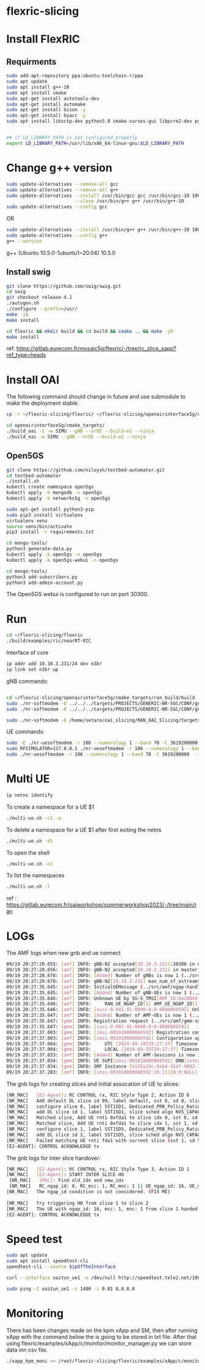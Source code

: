 # flexric-slicing


# Install FlexRIC
## Requirments
```bash
sudo add-apt-repository ppa:ubuntu-toolchain-r/ppa
sudo apt update
sudo apt install g++-10
sudo apt install cmake
sudo apt-get install autotools-dev
sudo apt-get install automake
sudo apt-get install bison -y
sudo apt-get install byacc -y
sudo apt install libsctp-dev python3.8 cmake-curses-gui libpcre2-dev python3-dev libcjson-dev


## if LD_LIBRARY_PATH is not configured properly
export LD_LIBRARY_PATH=/usr/lib/x86_64-linux-gnu:$LD_LIBRARY_PATH
```

# Change g++ version
```bash
sudo update-alternatives --remove-all gcc
sudo update-alternatives --remove-all g++
sudo update-alternatives --install /usr/bin/gcc gcc /usr/bin/gcc-10 100 \
                         --slave /usr/bin/g++ g++ /usr/bin/g++-10
sudo update-alternatives --config gcc
```
OR 
```bash
sudo update-alternatives --install /usr/bin/g++ g++ /usr/bin/g++-10 100
sudo update-alternatives --config g++
g++ --version
```
g++ (Ubuntu 10.5.0-1ubuntu1~20.04) 10.5.0

## Install swig
```bash
git clone https://github.com/swig/swig.git
cd swig
git checkout release-4.1
./autogen.sh
./configure --prefix=/usr/
make -j8
make install
```


```bash
cd flexric && mkdir build && cd build && cmake .. && make -j8 
make install
```
ref: https://gitlab.eurecom.fr/mosaic5g/flexric/-/tree/rc_slice_xapp?ref_type=heads


# Install OAI


The following command should change in future and use submodule to make the deployment stable.
```bash
cp -r ~/flexric-slicing/flexric/ ~/flexric-slicing/openairinterface5g/openair2/E2AP/
```

```bash
cd openairinterface5g/cmake_targets/
./build_oai -I -w SIMU --gNB --nrUE --build-e2 --ninja
./build_oai -w SIMU --gNB --nrUE --build-e2 --ninja
```


## Open5GS
```bash
git clone https://github.com/niloysh/testbed-automator.git
cd testbed-automator
./install.sh
kubectl create namespace open5gs
kubectl apply -k mongodb -n open5gs
kubectl apply -k networks5g -n open5gs

sudo apt-get install python3-pip
sudo pip3 install virtualenv
virtualenv venv
source venv/bin/activate
pip3 install -r requirements.txt

cd mongo-tools/
python3 generate-data.py
kubectl apply -k open5gs -n open5gs
kubectl apply -k open5gs-webui -n open5gs

cd mongo-tools/
python3 add-subscribers.py
python3 add-admin-account.py
```
The Open5GS webui is configured to run on port 30300.


# Run

```bash
cd ~/flexric-slicing/flexric
./build/examples/ric/nearRT-RIC
```
Interface of core
```bash
ip addr add 10.10.3.231/24 dev n3br
ip link set n3br up
```
gNB commands:

```bash

cd ~/flexric-slicing/openairinterface5g/cmake_targets/ran_build/build
sudo ./nr-softmodem -O ../../../targets/PROJECTS/GENERIC-NR-5GC/CONF/gnb.sa.band78.fr1.106prb.usrp210.modified.conf  --gNBs.[0].min_rxtxtime 6 --rfsim --sa
sudo ./nr-softmodem -O ../../../targets/PROJECTS/GENERIC-NR-5GC/CONF/gnb.sa.band78.fr1.106prb.usrp210.modified.conf --gNBs.[0].min_rxtxtime 6 --rfsim --sa --rfsimulator.serveraddr server

sudo ./nr-softmodem -O /home/setare/oai_slicing/RAN_OAI_Slicing/targets/PROJECTS/GENERIC-NR-5GC/CONF/monolithic.x310.106.conf --sa --tune-offset 30720000 --MACRLCs.[0].ul_max_mcs 14 --L1s.[0].max_ldpc_iterations 4 --usrp-tx-thread-config 1 | tee  output.txt
```
UE commands:
```bash
sudo -E ./nr-uesoftmodem -r 106 --numerology 1 --band 78 -C 3619200000 --rfsim --sa -O /root/flexric-slicing/openairinterface5g/targets/PROJECTS/GENERIC-NR-5GC/CONF/ue.conf
sudo RFSIMULATOR=127.0.0.1 ./nr-uesoftmodem -r 106 --numerology 1 --band 78 -C 3619200000  --rfsim --sa -O ../../../targets/PROJECTS/GENERIC-NR-5GC/CONF/ue.conf
sudo ./nr-uesoftmodem -r 106 --numerology 1 --band 78 -C 3619200000  --rfsim --sa -O ../../../targets/PROJECTS/GENERIC-NR-5GC/CONF/ue.conf --rfsimulator.serveraddr 10.201.1.100
```


# Multi UE
```bash
ip netns identify
```
To create a namespace for a UE $1
```bash
./multi-ue.sh -c1 -e
```
To delete a namespace for a UE $1 after first exiting the netns
```bash
./multi-ue.sh -d1
```
To open the shell 
```bash
./multi-ue.sh -o1
```
To list the namespaces
```bash
./multi-ue.sh -l
```

ref : https://gitlab.eurecom.fr/oaiworkshop/summerworkshop2023/-/tree/main/ran

# LOGs

The AMF logs when new gnb and ue connect
 
```bash
09/19 20:27:20.655: [amf] INFO: gNB-N2 accepted[10.10.3.231]:38306 in ng-path module (../src/amf/ngap-sctp.c:113)
09/19 20:27:20.656: [amf] INFO: gNB-N2 accepted[10.10.3.231] in master_sm module (../src/amf/amf-sm.c:741)
09/19 20:27:20.678: [amf] INFO: [Added] Number of gNBs is now 1 (../src/amf/context.c:1231)
09/19 20:27:20.678: [amf] INFO: gNB-N2[10.10.3.231] max_num_of_ostreams : 2 (../src/amf/amf-sm.c:780)
09/19 20:27:35.645: [amf] INFO: InitialUEMessage (../src/amf/ngap-handler.c:401)
09/19 20:27:35.645: [amf] INFO: [Added] Number of gNB-UEs is now 1 (../src/amf/context.c:2550)
09/19 20:27:35.646: [amf] INFO: Unknown UE by 5G-S_TMSI[AMF_ID:0x2004d,M_TMSI:0x56789abc] (../src/amf/ngap-handler.c:479)
09/19 20:27:35.646: [amf] INFO:     RAN_UE_NGAP_ID[1] AMF_UE_NGAP_ID[11] TAC[1] CellID[0xe0000] (../src/amf/ngap-handler.c:562)
09/19 20:27:35.646: [amf] INFO: [suci-0-001-01-0000-0-0-0000060592] Unknown UE by SUCI (../src/amf/context.c:1835)
09/19 20:27:35.647: [amf] INFO: [Added] Number of AMF-UEs is now 1 (../src/amf/context.c:1616)
09/19 20:27:35.647: [gmm] INFO: Registration request (../src/amf/gmm-sm.c:1165)
09/19 20:27:35.647: [gmm] INFO: [suci-0-001-01-0000-0-0-0000060592]    SUCI (../src/amf/gmm-handler.c:166)
09/19 20:27:37.003: [gmm] INFO: [imsi-001010000060592] Registration complete (../src/amf/gmm-sm.c:2146)
09/19 20:27:37.003: [amf] INFO: [imsi-001010000060592] Configuration update command (../src/amf/nas-path.c:612)
09/19 20:27:37.004: [gmm] INFO:     UTC [2024-09-19T20:27:37] Timezone[0]/DST[0] (../src/amf/gmm-build.c:559)
09/19 20:27:37.004: [gmm] INFO:     LOCAL [2024-09-19T20:27:37] Timezone[0]/DST[0] (../src/amf/gmm-build.c:564)
09/19 20:27:37.033: [amf] INFO: [Added] Number of AMF-Sessions is now 1 (../src/amf/context.c:2571)
09/19 20:27:37.034: [gmm] INFO: UE SUPI[imsi-001010000060592] DNN[internet] S_NSSAI[SST:1 SD:0x1] smContextRef [NULL] (../src/amf/gmm-handler.c:1241)
09/19 20:27:37.034: [gmm] INFO: SMF Instance [b155a29c-6eb4-41ef-9802-79ea83d0c910] (../src/amf/gmm-handler.c:1280)
09/19 20:27:37.203: [amf] INFO: [imsi-001010000060592:10:11][0:0:NULL] /nsmf-pdusession/v1/sm-contexts/{smContextRef}/modify (../src/amf/nsmf-handler.c:837)
```



The gnb logs for creating slices and initial assocation of UE to slices:

```bash 
[NR_MAC]   [E2-Agent]: RC CONTROL rx, RIC Style Type 2, Action ID 6
[NR_MAC]   Add default DL slice id 99, label default, sst 0, sd 0, slice sched algo NVS_CAPACITY, pct_reserved 0.05, ue sched algo nr_proportional_fair_wbcqi_dl
[NR_MAC]   configure slice 0, label SST1SD1, Dedicated_PRB_Policy_Ratio 70
[NR_MAC]   add DL slice id 1, label SST1SD1, slice sched algo NVS_CAPACITY, pct_reserved 0.66, ue sched algo nr_proportional_fair_wbcqi_dl
[NR_MAC]   Matched slice, Add UE rnti 0xfda1 to slice idx 0, sst 0, sd 0
[NR_MAC]   Matched slice, Add UE rnti 0xfda1 to slice idx 1, sst 1, sd 1
[NR_MAC]   configure slice 1, label SST1SD5, Dedicated_PRB_Policy_Ratio 30
[NR_MAC]   add DL slice id 2, label SST1SD5, slice sched algo NVS_CAPACITY, pct_reserved 0.28, ue sched algo nr_proportional_fair_wbcqi_dl
[NR_MAC]   Failed matching UE rnti fda1 with current slice (sst 1, sd 5), might lost user plane data
[E2-AGENT]: CONTROL ACKNOWLEDGE tx
```


The gnb logs for inter slice handover:
```bash 
[NR_MAC]   [E2-Agent]: RC CONTROL rx, RIC Style Type 3, Action ID 1
[NR_MAC]   [E2-Agent]: START INTER SLICE HO 
 [NR_MAC]   [MAC]: Find old_idx and new_idx 
 [NR_MAC]   RC_ngap_id: 0, RC_mcc: 1, RC_mnc: 1 || UE_ngap_id: 16, UE_mcc: 1, UE_mnc: 1 
[NR_MAC]   The ngap_id condition is not considered. (FIX ME) 
 
[NR_MAC]   Try triggering HO from slice 1 to slice 2
[NR_MAC]   The UE with ngap_id: 16, mcc: 1, mnc: 1 from slice 1 handed over to slice 2
[E2-AGENT]: CONTROL ACKNOWLEDGE tx
``` 

# Speed test
```bash
sudo apt update
sudo apt install speedtest-cli
speedtest-cli --source $ipOfTheInterface

curl --interface oaitun_ue1 -o /dev/null http://speedtest.tele2.net/100MB.zip

sudo ping -I oaitun_ue1 -s 1400 -i 0.01 8.8.8.8
```

# Monitoring

There has been changes made on the kpm xApp and SM, then after running xApp with the command below the is going to be stored in txt file. After that using flexric/examples/xApp/c/monitor/monitor_manager.py we can store data inn csv file.

```bash
./xapp_kpm_moni >> /root/flexric-slicing/flexric/examples/xApp/c/monitor/xApp_logs.txt
```